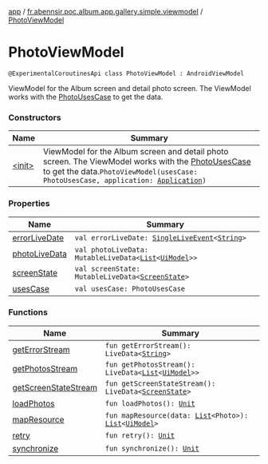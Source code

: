 [app](../../index.md) / [fr.abennsir.poc.album.app.gallery.simple.viewmodel](../index.md) / [PhotoViewModel](./index.md)

# PhotoViewModel

`@ExperimentalCoroutinesApi class PhotoViewModel : AndroidViewModel`

ViewModel for the Album screen and detail photo screen.
The ViewModel works with the [PhotoUsesCase](#) to get the data.

### Constructors

| Name | Summary |
|---|---|
| [&lt;init&gt;](-init-.md) | ViewModel for the Album screen and detail photo screen. The ViewModel works with the [PhotoUsesCase](#) to get the data.`PhotoViewModel(usesCase: PhotoUsesCase, application: `[`Application`](https://developer.android.com/reference/android/app/Application.html)`)` |

### Properties

| Name | Summary |
|---|---|
| [errorLiveDate](error-live-date.md) | `val errorLiveDate: `[`SingleLiveEvent`](../../fr.abennsir.poc.album.app.core.ui/-single-live-event/index.md)`<`[`String`](https://kotlinlang.org/api/latest/jvm/stdlib/kotlin/-string/index.html)`>` |
| [photoLiveData](photo-live-data.md) | `val photoLiveData: MutableLiveData<`[`List`](https://kotlinlang.org/api/latest/jvm/stdlib/kotlin.collections/-list/index.html)`<`[`UiModel`](../../fr.abennsir.poc.album.app.gallery.data/-ui-model/index.md)`>>` |
| [screenState](screen-state.md) | `val screenState: MutableLiveData<`[`ScreenState`](../../fr.abennsir.poc.album.app.gallery.data/-screen-state/index.md)`>` |
| [usesCase](uses-case.md) | `val usesCase: PhotoUsesCase` |

### Functions

| Name | Summary |
|---|---|
| [getErrorStream](get-error-stream.md) | `fun getErrorStream(): LiveData<`[`String`](https://kotlinlang.org/api/latest/jvm/stdlib/kotlin/-string/index.html)`>` |
| [getPhotosStream](get-photos-stream.md) | `fun getPhotosStream(): LiveData<`[`List`](https://kotlinlang.org/api/latest/jvm/stdlib/kotlin.collections/-list/index.html)`<`[`UiModel`](../../fr.abennsir.poc.album.app.gallery.data/-ui-model/index.md)`>>` |
| [getScreenStateStream](get-screen-state-stream.md) | `fun getScreenStateStream(): LiveData<`[`ScreenState`](../../fr.abennsir.poc.album.app.gallery.data/-screen-state/index.md)`>` |
| [loadPhotos](load-photos.md) | `fun loadPhotos(): `[`Unit`](https://kotlinlang.org/api/latest/jvm/stdlib/kotlin/-unit/index.html) |
| [mapResource](map-resource.md) | `fun mapResource(data: `[`List`](https://kotlinlang.org/api/latest/jvm/stdlib/kotlin.collections/-list/index.html)`<Photo>): `[`List`](https://kotlinlang.org/api/latest/jvm/stdlib/kotlin.collections/-list/index.html)`<`[`UiModel`](../../fr.abennsir.poc.album.app.gallery.data/-ui-model/index.md)`>` |
| [retry](retry.md) | `fun retry(): `[`Unit`](https://kotlinlang.org/api/latest/jvm/stdlib/kotlin/-unit/index.html) |
| [synchronize](synchronize.md) | `fun synchronize(): `[`Unit`](https://kotlinlang.org/api/latest/jvm/stdlib/kotlin/-unit/index.html) |

